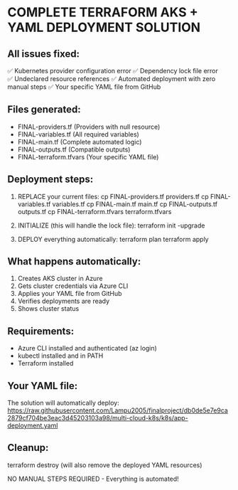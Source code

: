 
# COMPLETE TERRAFORM AKS + YAML DEPLOYMENT SOLUTION

## All issues fixed:
✅ Kubernetes provider configuration error
✅ Dependency lock file error  
✅ Undeclared resource references
✅ Automated deployment with zero manual steps
✅ Your specific YAML file from GitHub

## Files generated:
- FINAL-providers.tf     (Providers with null resource)
- FINAL-variables.tf     (All required variables)
- FINAL-main.tf          (Complete automated logic)
- FINAL-outputs.tf       (Compatible outputs)
- FINAL-terraform.tfvars (Your specific YAML file)

## Deployment steps:

1. REPLACE your current files:
   cp FINAL-providers.tf providers.tf
   cp FINAL-variables.tf variables.tf
   cp FINAL-main.tf main.tf
   cp FINAL-outputs.tf outputs.tf
   cp FINAL-terraform.tfvars terraform.tfvars

2. INITIALIZE (this will handle the lock file):
   terraform init -upgrade

3. DEPLOY everything automatically:
   terraform plan
   terraform apply

## What happens automatically:
1. Creates AKS cluster in Azure
2. Gets cluster credentials via Azure CLI
3. Applies your YAML file from GitHub
4. Verifies deployments are ready
5. Shows cluster status

## Requirements:
- Azure CLI installed and authenticated (az login)
- kubectl installed and in PATH
- Terraform installed

## Your YAML file:
The solution will automatically deploy:
https://raw.githubusercontent.com/Lampu2005/finalproject/db0de5e7e9ca2879cf704be3eac3d45203103a98/multi-cloud-k8s/k8s/app-deployment.yaml

## Cleanup:
terraform destroy (will also remove the deployed YAML resources)

NO MANUAL STEPS REQUIRED - Everything is automated!
